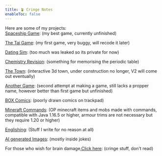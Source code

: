 ```yaml
---
title: 🪴 Cringe Notes
enableToc: false
---
```


Here are some of my projects: <br>
<a href="https://github.com/GrimReaper2654/Spaceship-Game">Spaceship Game</a>: (my best game, currently unfinished) <br>

<a href="https://github.com/GrimReaper2654/Taj-Game">The Taj Game</a>: (my first game, very buggy, will recode it later) <br>

<a href="https://github.com/GrimReaper2654/Huynh-Dating-Simulator-EXTREME">Dating Sim</a>: (too much was leaked so its private for now)<br>

<a href="https://github.com/GrimReaper2654/Chemistry-Revision">Chemistry Revision</a>: (something for memorising the periodic table)<br>

<a href="https://github.com/the-oom-town/town-interactive">The Town</a>: (interactive 3d town, under construction no longer, V2 will come out eventually)<br>

<a href="https://github.com/GrimReaper2654/AICodeProject">Another Game</a>: (second attempt at making a game, still lacks a propper name, however better than first game but unfinished) <br>

<a href="https://cringe.toomwn.xyz/notes/BOXcomics/">BOX Comics</a>: (poorly drawn comics on trackpad)<br>

<a href="https://cringe.toomwn.xyz/notes/MCPvP/">Mineraft Commands</a>: (OP minecraft items and mobs made with commands, compatible with Java 1.16.5 or higher, armour trims are not necessary but they require 1.20 or higher)<br>

<a href="https://cringe.toomwn.xyz/notes/Englishing">Englishing</a>: (Stuff I write for no reason at all)<br>

<a href="https://cringe.toomwn.xyz/notes/AI/">AI generated Images</a>: (mostly inside jokes)<br>

For those who wish for brain damage,<a href="https://cringe.toomwn.xyz/notes/Cringe/">Click here</a>: (cringe stuff, don't read)<br>
